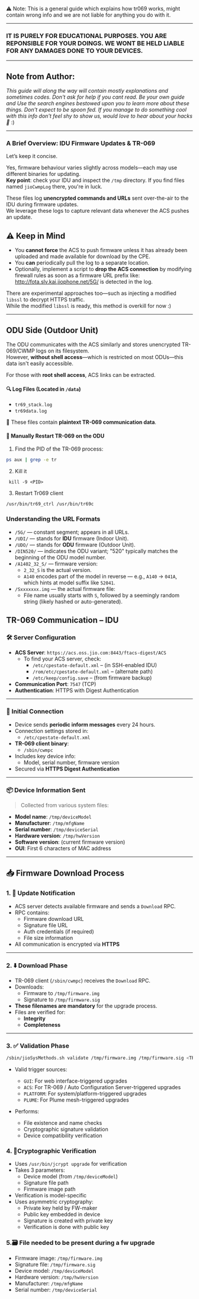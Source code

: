 ⚠️ Note: This is a general guide which explains how tr069 works, might contain wrong info and we are not liable for anything you do with it. 

---
### IT IS PURELY FOR EDUCATIONAL PURPOSES. YOU ARE REPONSIBLE FOR YOUR DOINGS. WE WONT BE HELD LIABLE FOR ANY DAMAGES DONE TO YOUR DEVICES.

---
## Note from Author: 
*This guide will along the way will contain mostly explanations and sometimes codes. Don't ask for help if you cant read. Be your own guide and Use the search engines bestowed upon you to learn more about these things. Don't expect to be spoon fed. 
If you manage to do something cool with this info don't feel shy to show us, would love to hear about your hacks🥂* :)

---

 
### A Brief Overview: IDU Firmware Updates & TR-069

Let’s keep it concise.

Yes, firmware behaviour varies slightly across models—each may use different binaries for updating.  
**Key point**: check your IDU and inspect the `/tmp` directory. If you find files named `jioCwmpLog` there, you're in luck.

These files log **unencrypted commands and URLs** sent over-the-air to the IDU during firmware updates.  
We leverage these logs to capture relevant data whenever the ACS pushes an update.

## ⚠️ Keep in Mind

- You **cannot force** the ACS to push firmware unless it has already been uploaded and made available for download by the CPE.
- You **can** periodically pull the log to a separate location.
- Optionally, implement a script to **drop the ACS connection** by modifying firewall rules as soon as a firmware URL prefix like: http://fota.slv.kai.jiophone.net/5G/ is detected in the log.

There are experimental approaches too—such as injecting a modified `libssl` to decrypt HTTPS traffic.  
While the modified `libssl` is ready, this method is overkill for now :)

---

## ODU Side (Outdoor Unit)

The ODU communicates with the ACS similarly and stores unencrypted TR-069/CWMP logs on its filesystem.  
However, **without shell access**—which is restricted on most ODUs—this data isn't easily accessible.

For those with **root shell access**, ACS links can be extracted.

#### 🔍 Log Files (Located in `/data`)

- `tr69_stack.log`  
- `tr69data.log`  

📁 These files contain **plaintext TR-069 communication data**.

#### 🔄 Manually Restart TR-069 on the ODU

1. Find the PID of the TR-069 process:

 ```sh
 ps aux | grep -e tr
```

2. Kill it 
```shell
 kill -9 <PID>
```

3. Restart Tr069 client
```shell
/usr/bin/tr69_ctrl /usr/bin/tr69c
```

### Understanding the URL Formats

- `/5G/` — constant segment; appears in all URLs.
- `/UDI/` — stands for **IDU** firmware (Indoor Unit).
- `/UDO/` — stands for **ODU** firmware (Outdoor Unit).
- `/DIN520/` — indicates the ODU variant; "520" typically matches the beginning of the ODU model number.
- `/A1402_32_S/` — firmware version:
  - `2_32_S` is the actual version.
  - `A140` encodes part of the model in reverse — e.g., `A140` → `041A`, which hints at model suffix like `52041`.
- `/Sxxxxxxx.img` — the actual firmware file:
  - File name usually starts with `S`, followed by a seemingly random string (likely hashed or auto-generated).




## TR-069 Communication – IDU

### 🛠️ Server Configuration

- **ACS Server**: `https://acs.oss.jio.com:8443/ftacs-digest/ACS`
  - To find your ACS server, check:
    - `/etc/cpestate-default.xml` – (in SSH-enabled IDU)
    - `/rom/etc/cpestate-default.xml` – (alternate path)
    - `/etc/keep/config.save` – (from firmware backup)
- **Communication Port**: `7547` (TCP)
- **Authentication**: HTTPS with Digest Authentication

---

### 🔁 Initial Connection

- Device sends **periodic inform messages** every 24 hours.
- Connection settings stored in:
  - `/etc/cpestate-default.xml`
- **TR-069 client binary**:
  - `/sbin/cwmpc`
- Includes key device info:
  - Model, serial number, firmware version
- Secured via **HTTPS Digest Authentication**

---

### 📦 Device Information Sent

> Collected from various system files:

- **Model name**: `/tmp/deviceModel`
- **Manufacturer**: `/tmp/mfgName`
- **Serial number**: `/tmp/deviceSerial`
- **Hardware version**: `/tmp/hwVersion`
- **Software version**: (current firmware version)
- **OUI**: First 6 characters of MAC address

---

## 📥 Firmware Download Process

### 1. 🔔 Update Notification

- ACS server detects available firmware and sends a `Download` RPC.
- RPC contains:
  - Firmware download URL
  - Signature file URL
  - Auth credentials (if required)
  - File size information
- All communication is encrypted via **HTTPS**

---

### 2. ⬇️ Download Phase

- TR-069 client (`/sbin/cwmpc`) receives the `Download` RPC.
- Downloads:
  - Firmware to `/tmp/firmware.img`
  - Signature to `/tmp/firmware.sig`
- **These filenames are mandatory** for the upgrade process.
- Files are verified for:
  - **Integrity**
  - **Completeness**

---

### 3. ✅ Validation Phase

```sh
/sbin/jioSysMethods.sh validate /tmp/firmware.img /tmp/firmware.sig <TRIGGER_SOURCE>
```

- Valid trigger sources:
    - `GUI`: For web interface-triggered upgrades
    - `ACS`: For TR-069 / Auto Configuration Server-triggered upgrades
    - `PLATFORM`: For system/platform-triggered upgrades
    - `PLUME`: For Plume mesh-triggered upgrades


- Performs:
	- File existence and name checks
    - Cryptographic signature validation
    - Device compatibility verification

### 4. 🔐Cryptographic Verification 

- Uses `/usr/bin/jcrypt upgrade` for verification 
- Takes 3 parameters: 
	- Device model (from `/tmp/deviceModel`) 
	- Signature file path 
	- Firmware image path 
- Verification is model-specific 
- Uses asymmetric cryptography: 
	- Private key held by FW-maker 
	- Public key embedded in device 
	- Signature is created with private key 
	- Verification is done with public key

### 5.🗃️ File needed to be present during a fw upgrade
- Firmware image: `/tmp/firmware.img` 
- Signature file: `/tmp/firmware.sig`
- Device model: `/tmp/deviceModel` 
- Hardware version: `/tmp/hwVersion` 
- Manufacturer: `/tmp/mfgName` 
- Serial number: `/tmp/deviceSerial`